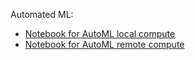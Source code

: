 Automated ML:
- [Notebook for AutoML local compute](./2-Training/AutoML/SDK/2-scikit-learn-remote-training-on-aml-compute-plus-hyperdrive/binayclassification-employee-attrition-aml-compute-notebook.ipynb)
- [Notebook for AutoML remote compute](./2-Training/AutoML/SDK/2-scikit-learn-remote-training-on-aml-compute-plus-hyperdrive/binayclassification-employee-attrition-aml-compute-notebook.ipynb)
